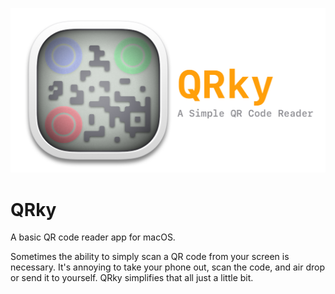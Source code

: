 ![](images/app_lockup.png)

# QRky
A basic QR code reader app for macOS.

Sometimes the ability to simply scan a QR code from your screen is necessary. It's annoying to take your phone out, scan the code, and air drop or send it to yourself. QRky simplifies that all just a little bit.

